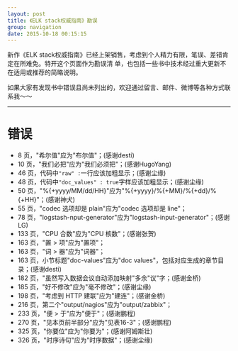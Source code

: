 ```yaml
---
layout: post
title: 《ELK stack权威指南》勘误
group: navigation
date: 2015-10-18 00:15:15
---
```


新作《ELK stack权威指南》已经上架销售，考虑到个人精力有限，笔误、差错肯定在所难免。特开这个页面作为勘误清
单，也包括一些书中技术经过重大更新不在适用或推荐的简略说明。

如果大家有发现书中错误且尚未列出的，欢迎通过留言、邮件、微博等各种方式联系我～～

--------------------------------------------------

错误
=====================

* 8 页，"希尔值"应为"布尔值"；(感谢desti)
* 10 页，"我们必把"应为"我们必须把"；(感谢HugoYang)
* 46 页，代码中`"raw" :`一行应该加粗显示；(感谢尘缘)
* 48 页，代码中`"doc_values" : true`字样应该加粗显示；(感谢尘缘)
* 50 页，"%{+yyyy/MM/dd/HH}"应为"%{+yyyy}/%{+MM}/%{+dd}/%{+HH}"；(感谢神犬)
* 55 页，"codec 选项却是 plain"应为"codec 选项却是 line"；
* 78 页，"logstash-nput-generator"应为"logstash-input-generator"；(感谢LG)
* 133 页，"CPU 合数"应为"CPU 核数"；(感谢张贺)
* 163 页，"置 > 项"应为"置项"；
* 163 页，"词 > 器"应为"词器"；
* 163 页，小节标题"doc-values"应为"doc values"，包括对应生成的章节目录；(感谢desti)
* 182 页，"虽然写入数据会议自动添加映射"多余"议"字；(感谢金桥)
* 185 页，"好不修改"应为"毫不修改"；(感谢尘缘)
* 198 页，"考虑到 HTTP 建联"应为"建连"；(感谢金桥)
* 216 页，第二个"output/nagios"应为"output/zabbix"；
* 233 页，"便 > 于"应为"便于"；(感谢鹏程)
* 270 页，"见本页前半部分"应为"见表16-3"；(感谢鹏程)
* 325 页，"你要位"应为"你要为"；(感谢阿姆斯壮)
* 326 页，"时序诗句"应为"时序数据"；(感谢尘缘)
